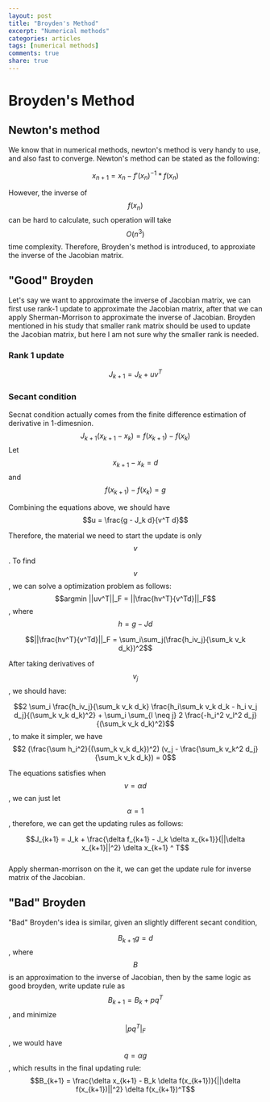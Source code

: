 ```yaml
---
layout: post
title: "Broyden's Method"
excerpt: "Numerical methods"
categories: articles
tags: [numerical methods]
comments: true
share: true
---
```


# Broyden's Method

## Newton's method
We know that in numerical methods, newton's method is very handy to use, and also fast to converge. Newton's method can be stated
as the following:  

$$ x_{n+1} = x_n - f'(x_n)^{-1} * f(x_n) $$  

However, the inverse of $$ f(x_n) $$ can be hard to calculate, such operation will take $$O(n^3)$$ time complexity. Therefore,
Broyden's method is introduced, to approxiate the inverse of the Jacobian matrix. 

## "Good" Broyden

Let's say we want to approximate the inverse of Jacobian matrix, we can first use rank-1 update to approximate the Jacobian matrix,
after that we can apply Sherman-Morrison to approximate the inverse of Jacobian. Broyden mentioned in his study that smaller rank matrix
should be used to update the Jacobian matrix, but here I am not sure why the smaller rank is needed.


### Rank 1 update
$$J_{k+1} = J_k  + uv^T$$  

### Secant condition
Secnat condition actually comes from the finite difference estimation of derivative in 1-dimesnion.  
$$J_{k+1}(x_{k+1} - x_k) = f(x_{k+1}) - f(x_k)$$ 
Let $$ x_{k+1} - x_k = d$$ and $$f(x_{k+1}) - f(x_k) = g$$

Combining the equations above, we should have $$u = \frac{g - J_k d}{v^T d}$$

Therefore, the material we need to start the update is only $$v$$. To find $$v$$, we can solve a optimization problem as follows:  
$$argmin ||uv^T||_F = ||\frac{hv^T}{v^Td}||_F$$, where $$h = g - Jd$$  

$$||\frac{hv^T}{v^Td}||_F = \sum_i\sum_j(\frac{h_iv_j}{\sum_k v_k d_k})^2$$  

After taking derivatives of $$v_j$$, we should have: 

$$2 \sum_i \frac{h_iv_j}{\sum_k v_k d_k} \frac{h_i\sum_k v_k d_k - h_i v_j d_j}{(\sum_k v_k d_k)^2} + \sum_i \sum_{l \neq j} 2 \frac{-h_i^2 v_l^2 d_j}{(\sum_k v_k d_k)^2}$$, to make it simpler, we have  
$$2 (\frac{\sum h_i^2}{(\sum_k v_k d_k})^2) (v_j - \frac{\sum_k v_k^2 d_j}{\sum_k v_k d_k}) = 0$$  

The equations satisfies when $$v = \alpha d$$, we can just let $$\alpha = 1$$, therefore, we can get the updating rules as follows:  

$$J_{k+1} = J_k + \frac{\delta f_{k+1} - J_k \delta x_{k+1}}{||\delta x_{k+1}||^2} \delta x_{k+1} ^ T$$  
Apply sherman-morrison on the it, we can get the update rule for inverse matrix of the Jacobian.

## "Bad" Broyden

"Bad" Broyden's idea is similar, given an slightly different secant condition, 

$$B_{k+1}g = d$$, where $$B$$ is an approximation to the inverse of Jacobian, then by the same logic as good broyden, write update rule as $$B_{k+1} = B_k + pq^T$$, and minimize $$|pq^T|_F$$, we would have $$q = \alpha g$$, which results in the final updating rule:  
$$B_{k+1} = \frac{\delta x_{k+1} - B_k \delta f(x_{k+1})}{||\delta f(x_{k+1})||^2} \delta f(x_{k+1})^T$$
